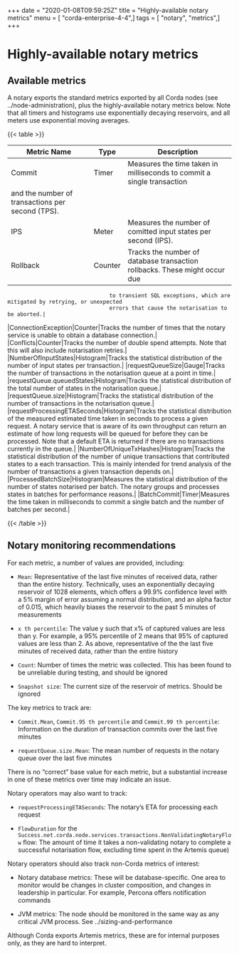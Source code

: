 +++
date = "2020-01-08T09:59:25Z"
title = "Highly-available notary metrics"
menu = [ "corda-enterprise-4-4",]
tags = [ "notary", "metrics",]
+++


# Highly-available notary metrics


## Available metrics

A notary exports the standard metrics exported by all Corda nodes (see ../node-administration), plus the
                highly-available notary metrics below. Note that all timers and histograms use exponentially decaying reservoirs, and
                all meters use exponential moving averages.


{{< table >}}

|Metric Name|Type|Description|
|-----------------------------|-----------|------------------------------------------------------------------------------|
|Commit|Timer|Measures the time taken in milliseconds to commit a single transaction
                                    and the number of transactions per second (TPS).|
|IPS|Meter|Measures the number of comitted input states per second (IPS).|
|Rollback|Counter|Tracks the number of database transaction rollbacks. These might occur due
                                    to transient SQL exceptions, which are mitigated by retrying, or unexpected
                                    errors that cause the notarisation to be aborted.|
|ConnectionException|Counter|Tracks the number of times that the notary service is unable to obtain a
                                    database connection.|
|Conflicts|Counter|Tracks the number of double spend attempts. Note that this will also include
                                    notarisation retries.|
|NumberOfInputStates|Histogram|Tracks the statistical distribution of the number of input states per
                                    transaction.|
|requestQueueSize|Gauge|Tracks the number of transactions in the notarisation queue at a point in
                                    time.|
|requestQueue.queuedStates|Histogram|Tracks the statistical distribution of the total number of states in the
                                    notarisation queue.|
|requestQueue.size|Histogram|Tracks the statistical distribution of the number of transactions in the
                                    notarisation queue.|
|requestProcessingETASeconds|Histogram|Tracks the statistical distribution of the measured estimated time taken in
                                    seconds to process a given request. A notary service that is aware
                                    of its own throughput can return an estimate of how long requests will be
                                    queued for before they can be processed. Note that a default ETA is returned
                                    if there are no transactions currently in the queue.|
|NumberOfUniqueTxHashes|Histogram|Tracks the statistical distribution of the number of unique transactions
                                    that contributed states to a each transaction. This is mainly intended for
                                    trend analysis of the number of transactions a given transaction depends on.|
|ProcessedBatchSize|Histogram|Measures the statistical distribution of the number of states notarised per
                                    batch. The notary groups and processes states in batches for performance
                                    reasons.|
|BatchCommit|Timer|Measures the time taken in milliseconds to commit a single batch and the
                                    number of batches per second.|

{{< /table >}}

## Notary monitoring recommendations

For each metric, a number of values are provided, including:


* `Mean`: Representative of the last five minutes of received data, rather than the entire
                        history. Technically, uses an exponentially decaying reservoir of 1028 elements, which offers a 99.9%
                        confidence level with a 5% margin of error assuming a normal distribution, and an alpha
                        factor of 0.015, which heavily biases the reservoir to the past 5 minutes of measurements


* `x th percentile`: The value y such that x% of captured values are less than y. For example, a 95% percentile of 2
                        means that 95% of captured values are less than 2. As above, representative of the the last five minutes of
                        received data, rather than the entire history


* `Count`: Number of times the metric was collected. This has been found to be unreliable during testing, and should
                        be ignored


* `Snapshot size`: The current size of the reservoir of metrics. Should be ignored


The key metrics to track are:


* `Commit.Mean`, `Commit.95 th percentile` and `Commit.99 th percentile`: Information on the duration of
                        transaction commits over the last five minutes


* `requestQueue.size.Mean`: The mean number of requests in the notary queue over the last five minutes


There is no “correct” base value for each metric, but a substantial increase in one of these metrics over time may
                indicate an issue.

Notary operators may also want to track:


* `requestProcessingETASeconds`: The notary’s ETA for processing each request


* `FlowDuration` for the `Success.net.corda.node.services.transactions.NonValidatingNotaryFlow` flow: The amount
                        of time it takes a non-validating notary to complete a successful notarisation flow, excluding time spent in the
                        Artemis queue)


Notary operators should also track non-Corda metrics of interest:


* Notary database metrics: These will be database-specific. One area to monitor would be changes in cluster
                        composition, and changes in leadership in particular. For example, Percona offers notification commands


* JVM metrics: The node should be monitored in the same way as any critical JVM process. See
                        ../sizing-and-performance


Although Corda exports Artemis metrics, these are for internal purposes only, as they are hard to interpret.


